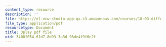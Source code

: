 ```yaml
---
content_type: resource
description: ''
file: https://ol-ocw-studio-app-qa.s3.amazonaws.com/courses/18-03-differential-equations-spring-2010/3408f05461d78d933a3d98de4f9f6c2f_Y9_zrupnz0Q.pdf
file_type: application/pdf
resourcetype: Document
title: 3play pdf file
uid: 3408f054-61d7-8d93-3a3d-98de4f9f6c2f
---
```


